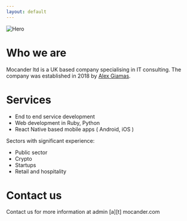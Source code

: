 ```yaml
---
layout: default
---
```


![Hero](https://cdn.pixabay.com/photo/2017/06/05/14/38/london-2374247_1280.jpg)

# Who we are

Mocander ltd is a UK based company specialising in IT consulting. The company was established in 2018 by [Alex Giamas](https://www.linkedin.com/in/giamas/).


# Services

* End to end service development
* Web development in Ruby, Python
* React Native based mobile apps ( Android, iOS ) 


Sectors with significant experience:

* Public sector
* Crypto
* Startups
* Retail and hospitality

# Contact us

Contact us for more information at admin [a][t] mocander.com

